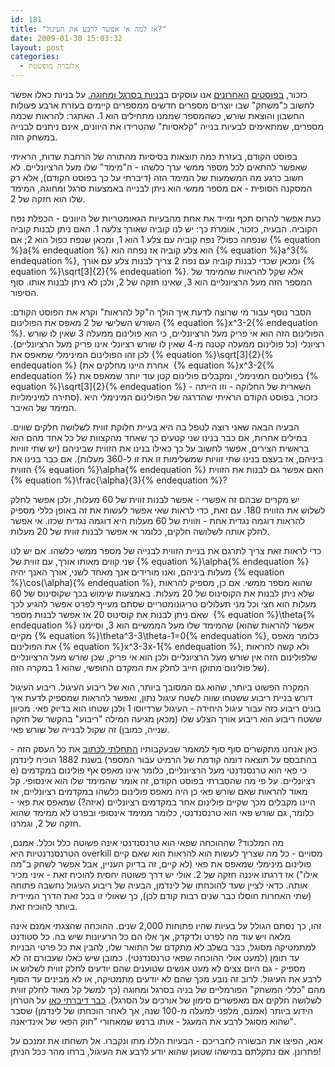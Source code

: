 ```yaml
---
id: 181
title: "אז למה אי אפשר לרבע את העיגול?"
date: 2009-01-30 15:03:32
layout: post
categories: 
  - אלגברה מופשטת
---
```

כזכור, <a href="http://www.gadial.net/2009/01/06/field_extensions/">בפוסטים</a> <a href="http://www.gadial.net/2009/01/28/field_extensions_extended/">האחרונים</a> אנו עוסקים ב<a href="http://www.gadial.net/2008/12/23/straightedge_and_compas_constructions/">בניות בסרגל ומחוגה.</a> על בניות כאלו אפשר לחשוב כ"משחק" שבו יוצרים מספרים חדשים ממספרים קיימים בעזרת ארבע פעולות החשבון והוצאת שורש, כשהמספר שממנו מתחילים הוא 1. האתגר: להראות שכמה מספרים, שמתאימים לבעיות בנייה "קלאסיות" שהטרידו את היוונים, אינם ניתנים לבנייה במשחק הזה.

בפוסט הקודם, בעזרת כמה תוצאות בסיסיות מהתורה של הרחבת שדות, הראיתי שאפשר להתאים לכל מספר ממשי ערך כלשהו - ה"מימד" שלו מעל הרציונליים. לא חשוב כרגע מה המשמעות של המימד הזה (דיברתי על כך בפוסט הקודם), אלא רק המסקנה הסופית - אם מספר ממשי הוא ניתן לבנייה באמצעות סרגל ומחוגה, המימד שלו הוא חזקה של 2.

כעת אפשר להרוס תכף ומייד את אחת מהבעיות הגאומטריות של היוונים - הכפלת נפח הקוביה. הבעיה, כזכור, אומרת כך: יש לנו קוביה שאורך צלעה 1. האם ניתן לבנות קוביה שנפחה כפול? נפח קוביה עם צלע 1 הוא 1, ומכאן שנפח כפול הוא 2; אם {% equation %}a{% endequation %} הוא צלע קוביה אז נפחה הוא {% equation %}a^3{% endequation %}, ומכאן שכדי לבנות קוביה עם נפח 2 צריך לבנות צלע עם אורך {% equation %}\sqrt[3]{2}{% endequation %}. אלא שקל להראות שהמימד של המספר הזה מעל הרציונליים הוא 3, שאינו חזקה של 2, ולכן לא ניתן לבנות אותו. סוף הסיפור.

הסבר נוסף עבור מי שרוצה לדעת איך הולך ה"קל להראות" וקרא את הפוסט הקודם: השורש השלישי של 2 מאפס את הפולינום {% equation %}x^3-2{% endequation %}. הפולינום הזה הוא אי פריק מעל הרציונליים, כי הוא פולינום ממעלה 3 שאין לו שורש רציונלי (כל פולינום ממעלה קטנה מ-4 שאין לו שורש רציונלי אינו פריק מעל הרציונליים). לכן זהו הפולינום המינימלי שמאפס את {% equation %}\sqrt[3]{2}{% endequation %} (אחרת היינו מחלקים את  {% equation %}x^3-2{% endequation %} בפולינום המינימלי, ומקבלים פולינום קטן עוד יותר שמאפס את {% equation %}\sqrt[3]{2}{% endequation %} - השארית של החלוקה - וזו הייתה סתירה למינימליות). כזכור, בפוסט הקודם הראיתי שהדרגה של הפולינום המינימלי היא המימד של האיבר.

הבעיה הבאה שאני רוצה לטפל בה היא בעיית חלוקת זווית לשלושה חלקים שווים. במילים אחרות, אם כבר בנינו שני קטעים כך שאחד מהקצוות של כל אחד מהם הוא בראשית הצירים, אפשר לחשוב על כך כאילו בנינו את הזווית שביניהם (יש שתי זוויות ביניהם, אז בעצם בנינו שתי זוויות שמשלימות זו את זו ל-360 מעלות). אם כבר בנינו את הזווית {% equation %}\alpha{% endequation %} האם אפשר גם לבנות את הזווית {% equation %}\frac{\alpha}{3}{% endequation %}?

יש מקרים שבהם זה אפשרי - אפשר לבנות זווית של 60 מעלות, ולכן אפשר לחלק לשלוש את הזווית 180. עם זאת, כדי לראות שאי אפשר לעשות את זה באופן כללי מספיק להראות דוגמה נגדית אחת - וזווית של 60 מעלות היא דוגמה נגדית שכזו. אי אפשר לחלק אותה לשלושה חלקים, כלומר אי אפשר לבנות זווית של 20 מעלות.

כדי לראות זאת צריך לתרגם את בניית הזווית לבנייה של מספר ממשי כלשהו. אם יש לנו שני קווים מאותו אורך, עם זווית של {% equation %}\alpha{% endequation %} מעלות ביניהם, ואנו מורידים אנך מאחד לשני, אורך האנך יהיה {% equation %}\cos(\alpha){% endequation %}, שהוא מספר ממשי. אם כן, מספיק להראות שלא ניתן לבנות את הקוסינוס של 20 מעלות. באמצעות שימוש בכך שקוסינוס של 60 מעלות הוא חצי וכל מני תעלולים טריגונומטריים שסתם מעייף לפרט אפשר להגיע לכך שאם ניתן לבנות את קוסינוס 20 אז אפשר לבנות מספר  {% equation %}\theta{% endequation %} שהמימד שלו מעל הממשיים הוא 3, וסיימנו (אפשר להראות שהוא מקיים {% equation %}\theta^3-3\theta-1=0{% endequation %}, כלומר מאפס את הפולינום {% equation %}x^3-3x-1{% endequation %}, ולא קשה להראות שלפולינום הזה אין שורש מעל הרציונליים ולכן הוא אי פריק, שכן שורש מעל הרציונליים של פולינום מתוקן חייב לחלק את המקדם החופשי, שהוא 1 במקרה הזה).

המקרה הפשוט ביותר, שהוא גם המסובך ביותר, הוא של ריבוע העיגול. ריבוע העיגול דורש בניית ריבוע ששטחו שווה לשטח עיגול נתון, ואפשר להראות שמספיק לדעת איך בונים ריבוע כזה עבור עיגול היחידה - העיגול שרדיוסו 1 ולכן שטחו הוא בדיוק פאי. מכיוון ששטח ריבוע הוא ריבוע אורך הצלע שלו (מכאן מגיעה המילה "ריבוע" בהקשר של חזקה שנייה, כמובן) זה שקול לבנייה של שורש פאי.

כאן אנחנו מתקשרים סוף סוף למאמר שבעקבותיו <a href="http://www.gadial.net/2008/12/08/bad_math_pi_undefinable/">התחלתי לכתוב</a> את כל העסק הזה - בשנת 1882 הוכיח לינדמן (בהתבסס על תוצאה דומה קודמת של הרמיט עבור המספר e) כי פאי הוא טרנסנדנטי מעל הרציונליים, כלומר אינו מאפס אף פולינום במקדמים רציונליים. על פי מה שהסברתי בפוסט הקודם, זה אומר שהמימד שלו הוא אינסופי. קל מאוד להראות שאם שורש פאי כן היה מאפס פולינום כלשהו במקדמים רציונליים, אז היינו מקבלים מכך שקיים פולינום אחר במקדמים רציונליים (איזה?) שמאפס את פאי - כלומר, גם שורש פאי הוא טרנסנדנטי, כלומר ממימד אינסופי ובפרט לא ממימד שהוא חזקה של 2, וגמרנו.

מה המלכוד? שההוכחה שפאי הוא טרנסנדנטי אינה פשוטה כלל וכלל. אמנם, הטרנסנדנטיות היא overkill מסויים - כל מה שצריך לעשות הוא להראות הוא שאם קיים פולינום מינימלי שמאפס את פאי (לא קיים, זה בדיוק העניין, אבל אפשר לשחק ב"מה אילו") אז דרגתו איננה חזקה של 2. אולי יש דרך פשוטה יחסית להוכיח זאת - איני מכיר אותה. כדאי לציין שעד להוכחתו של לינדמן, הבעיה של ריבוע העיגול נחשבה פתוחה (שתי האחרות חוסלו כבר שנים רבות קודם לכן), כך שאולי זו בכל זאת הדרך המיידית ביותר להוכיח זאת.

זהו, כך נסתם הגולל על בעיות שהיו פתוחות 2,000 שנים. ההוכחה שהצגתי אמנם אינה מלאה ויש עוד מה לפרט ולדקדק, אך אלו הם כל הרעיונות שיש בה. כל סטודנט למתמטיקה מסוגל, כבר בשלב לא מתקדם של התואר שלו, להבין את כל פרטי הבניות עד תומן (למעט אולי ההוכחה שפאי טרנסנדנטי). כמובן שיש כאלו שעבורם זה לא מספיק - גם היום צצים לא מעט אנשים שטוענים שהם יודעים לחלק זווית לשלוש או לרבע את העיגול. לרוב זה נובע מכך שהם לא יודעים מתמטיקה, או לא מבינים עד הסוף מהם "כללי המשחק" הפורמליים של בניה בסרגל ומחוגה (כך למשל קל מאוד לחלק זווית לשלושה חלקים אם מאפשרים סימון של אורכים על הסרגל). <a href="http://www.gadial.net/2007/10/13/pi_law/">כבר דיברתי כאן</a> על הטרחן הידוע ביותר (אמנם, מלפני למעלה מ-100 שנה, אך לאחר הוכחתו של לינדמן) שסבר שהוא מסוגל לרבע את המעגל - אותו ברנש שמאחורי "חוק הפאי של אינדיאנה".

אנא, הפיצו את הבשורה לחבריכם - הבעיות הללו מתו ונקברו. אל תשחתו את זמנכם על פתרונן. אם נתקלתם במישהו שטוען שהוא יודע לרבע את העיגול, ברחו מהר ככל הניתן!
